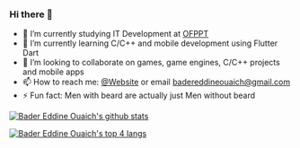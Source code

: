 <!--Themes: https://github.com/anuraghazra/github-readme-stats-->
### Hi there 👋

- 🔭 I’m currently studying IT Development at [OFPPT](https://www.ofppt.ma/en/institutions/specialized-institute-applied-technology-ntic-sidi-maarouf-casablanca)<!--, meanwhile improving my problem solving skills by working on a basic game engine called the [PGE!](https://github.com/BaderEddineOuaich/PGE) (Pragmatic Game Engine)-->
- 🌱 I’m currently learning C/C++ and mobile development using Flutter Dart
- 👯 I’m looking to collaborate on games, game engines, C/C++ projects and mobile apps
- 📫 How to reach me: [@Website](https://badereddineouaich.herokuapp.com/) or email badereddineouaich@gmail.com
- ⚡ Fun fact: Men with beard are actually just Men without beard


<!--BEFORE VERCEL ISSUE
![Bader Eddine Ouaich's github stats](https://github-readme-stats.vercel.app/api?username=BaderEddineOuaich&show_icons=true&theme=react)
-->
<!--[![Bader Eddine Ouaich's github stats](https://github-readme-stats.vercel.app/api?username=BaderEddineOuaich&show_icons=true)](https://github.com/anuraghazra/github-readme-stats)-->

<!--BEFORE VERCEL ISSUE
[![Bader Eddine Ouaich's top langs](https://github-readme-stats.vercel.app/api/top-langs/?username=BaderEddineOuaich&layout=compact&theme=react)](https://github.com/anuraghazra/github-readme-stats)
-->

[![Bader Eddine Ouaich's github stats](https://lucascudo-github-readme-stats.vercel.app/api?username=BaderEddineOuaich&layout=compact&theme=react&hide=css,html&show_icons=true)](https://github.com/anuraghazra/github-readme-stats)

[![Bader Eddine Ouaich's top 4 langs](https://lucascudo-github-readme-stats.vercel.app/api/top-langs/?username=BaderEddineOuaich&layout=compact&theme=react&hide=css,html&langs_count=4)](https://github.com/anuraghazra/github-readme-stats)


<!--Visitors username.reponame
<p align=center>                           
  <img align=center  src="https://visitor-badge.laobi.icu/badge?page_id=BaderEddineOuaich.BaderEddineOuaich" alt="Visitors">                     
</p>
-->
